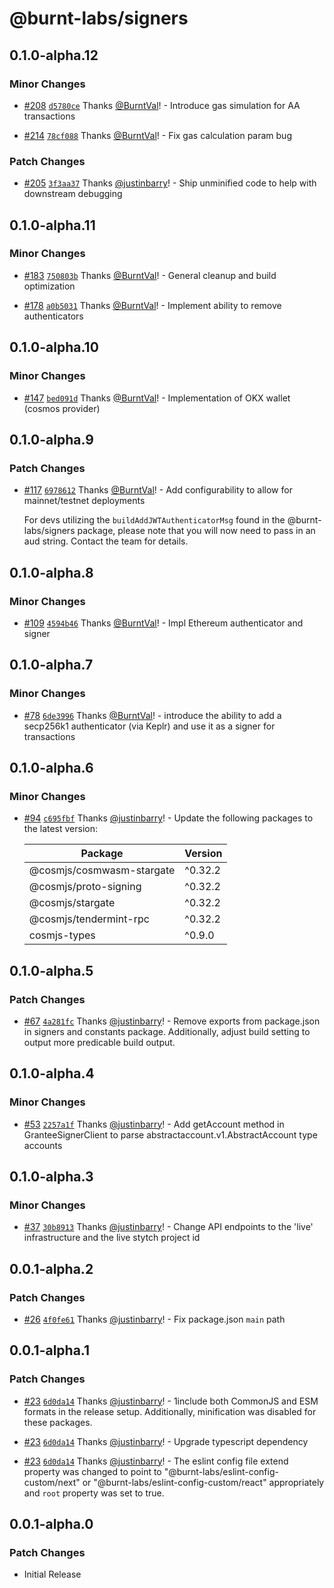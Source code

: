 # @burnt-labs/signers

## 0.1.0-alpha.12

### Minor Changes

- [#208](https://github.com/burnt-labs/xion.js/pull/208) [`d5780ce`](https://github.com/burnt-labs/xion.js/commit/d5780ce742bba6a6cd7e1a872e4693f0dd078267) Thanks [@BurntVal](https://github.com/BurntVal)! - Introduce gas simulation for AA transactions

- [#214](https://github.com/burnt-labs/xion.js/pull/214) [`78cf088`](https://github.com/burnt-labs/xion.js/commit/78cf0886ccc1a4c023642c4a7d87f9196d637940) Thanks [@BurntVal](https://github.com/BurntVal)! - Fix gas calculation param bug

### Patch Changes

- [#205](https://github.com/burnt-labs/xion.js/pull/205) [`3f3aa37`](https://github.com/burnt-labs/xion.js/commit/3f3aa37f2e98fa8fb1abd0e3a4ad2b271ca1587a) Thanks [@justinbarry](https://github.com/justinbarry)! - Ship unminified code to help with downstream debugging

## 0.1.0-alpha.11

### Minor Changes

- [#183](https://github.com/burnt-labs/xion.js/pull/183) [`750803b`](https://github.com/burnt-labs/xion.js/commit/750803b1a4235334322262d1e932f81d3ea13060) Thanks [@BurntVal](https://github.com/BurntVal)! - General cleanup and build optimization

- [#178](https://github.com/burnt-labs/xion.js/pull/178) [`a0b5031`](https://github.com/burnt-labs/xion.js/commit/a0b5031f8766369b00562387b692450f396a9d7f) Thanks [@BurntVal](https://github.com/BurntVal)! - Implement ability to remove authenticators

## 0.1.0-alpha.10

### Minor Changes

- [#147](https://github.com/burnt-labs/xion.js/pull/147) [`bed091d`](https://github.com/burnt-labs/xion.js/commit/bed091d74557457efb681734a27b46d97cdefbbe) Thanks [@BurntVal](https://github.com/BurntVal)! - Implementation of OKX wallet (cosmos provider)

## 0.1.0-alpha.9

### Patch Changes

- [#117](https://github.com/burnt-labs/xion.js/pull/117) [`6978612`](https://github.com/burnt-labs/xion.js/commit/697861259eff1199d143f79c7d8c0666eec4760b) Thanks [@BurntVal](https://github.com/BurntVal)! - Add configurability to allow for mainnet/testnet deployments

  For devs utilizing the `buildAddJWTAuthenticatorMsg` found in the @burnt-labs/signers package, please note that you will now need to pass in an aud string. Contact the team for details.

## 0.1.0-alpha.8

### Minor Changes

- [#109](https://github.com/burnt-labs/xion.js/pull/109) [`4594b46`](https://github.com/burnt-labs/xion.js/commit/4594b46fa3c668e02c5ccade8d3b7aae2e7c0d77) Thanks [@BurntVal](https://github.com/BurntVal)! - Impl Ethereum authenticator and signer

## 0.1.0-alpha.7

### Minor Changes

- [#78](https://github.com/burnt-labs/xion.js/pull/78) [`6de3996`](https://github.com/burnt-labs/xion.js/commit/6de39966e4a308c740ab8e66eb00a4c1f2d479b4) Thanks [@BurntVal](https://github.com/BurntVal)! - introduce the ability to add a secp256k1 authenticator (via Keplr) and use it as a signer for transactions

## 0.1.0-alpha.6

### Minor Changes

- [#94](https://github.com/burnt-labs/xion.js/pull/94) [`c695fbf`](https://github.com/burnt-labs/xion.js/commit/c695fbfa636dd149a2f7305cd87298c6cc84d67e) Thanks [@justinbarry](https://github.com/justinbarry)! - Update the following packages to the latest version:

  | Package                   | Version |
  | ------------------------- | ------- |
  | @cosmjs/cosmwasm-stargate | ^0.32.2 |
  | @cosmjs/proto-signing     | ^0.32.2 |
  | @cosmjs/stargate          | ^0.32.2 |
  | @cosmjs/tendermint-rpc    | ^0.32.2 |
  | cosmjs-types              | ^0.9.0  |

## 0.1.0-alpha.5

### Patch Changes

- [#67](https://github.com/burnt-labs/xion.js/pull/67) [`4a281fc`](https://github.com/burnt-labs/xion.js/commit/4a281fcfa7ead6cb91f935e853b0a1bf7b98dcc9) Thanks [@justinbarry](https://github.com/justinbarry)! - Remove exports from package.json in signers and constants package. Additionally, adjust build setting to output more predicable build output.

## 0.1.0-alpha.4

### Minor Changes

- [#53](https://github.com/burnt-labs/xion.js/pull/53) [`2257a1f`](https://github.com/burnt-labs/xion.js/commit/2257a1f5249a1efaa6f7d15522ee330981ae8952) Thanks [@justinbarry](https://github.com/justinbarry)! - Add getAccount method in GranteeSignerClient to parse abstractaccount.v1.AbstractAccount type accounts

## 0.1.0-alpha.3

### Minor Changes

- [#37](https://github.com/burnt-labs/xion.js/pull/37) [`30b8913`](https://github.com/burnt-labs/xion.js/commit/30b891389890bb85486d2e5d1d49ca2c9a16f8b8) Thanks [@justinbarry](https://github.com/justinbarry)! - Change API endpoints to the 'live' infrastructure and the live stytch project id

## 0.0.1-alpha.2

### Patch Changes

- [#26](https://github.com/burnt-labs/xion.js/pull/26) [`4f0fe61`](https://github.com/burnt-labs/xion.js/commit/4f0fe6140299a2a0aa242c3f1b22c26b327ea926) Thanks [@justinbarry](https://github.com/justinbarry)! - Fix package.json `main` path

## 0.0.1-alpha.1

### Patch Changes

- [#23](https://github.com/burnt-labs/xion.js/pull/23) [`6d0da14`](https://github.com/burnt-labs/xion.js/commit/6d0da14174aec36f7901d92b1756b06bdcc76c6c) Thanks [@justinbarry](https://github.com/justinbarry)! - 1include both CommonJS and ESM formats in the release setup. Additionally, minification was disabled for these packages.

- [#23](https://github.com/burnt-labs/xion.js/pull/23) [`6d0da14`](https://github.com/burnt-labs/xion.js/commit/6d0da14174aec36f7901d92b1756b06bdcc76c6c) Thanks [@justinbarry](https://github.com/justinbarry)! - Upgrade typescript dependency

- [#23](https://github.com/burnt-labs/xion.js/pull/23) [`6d0da14`](https://github.com/burnt-labs/xion.js/commit/6d0da14174aec36f7901d92b1756b06bdcc76c6c) Thanks [@justinbarry](https://github.com/justinbarry)! - The eslint config file extend property was changed to point to "@burnt-labs/eslint-config-custom/next" or "@burnt-labs/eslint-config-custom/react" appropriately and `root` property was set to true.

## 0.0.1-alpha.0

### Patch Changes

- Initial Release
